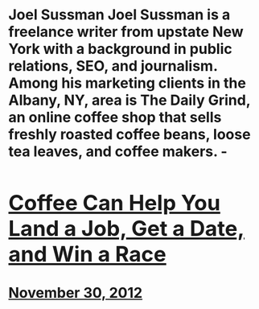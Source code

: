 # Joel Sussman Joel Sussman is a freelance writer from upstate New York with a background in public relations, SEO, and journalism. Among his marketing clients in the Albany, NY, area is The Daily Grind, an online coffee shop that sells freshly roasted coffee beans, loose tea leaves, and coffee makers. - [<h2>Coffee Can Help You Land a Job, Get a Date, and Win a Race</h2>November 30, 2012](https://ineedcoffee.com/coffee-can-help-you-land-a-job-get-a-date-and-win-a-race/)